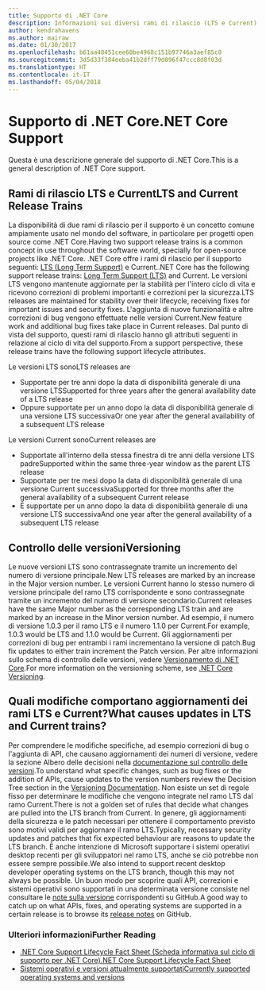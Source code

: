 ```yaml
---
title: Supporto di .NET Core
description: Informazioni sui diversi rami di rilascio (LTS e Current) per il supporto di .NET Core
author: kendrahavens
ms.author: mairaw
ms.date: 01/30/2017
ms.openlocfilehash: b61aa48451cee60be4968c151b97746a3aef85c0
ms.sourcegitcommit: 3d5d33f384eeba41b2dff79d096f47ccc8d8f03d
ms.translationtype: HT
ms.contentlocale: it-IT
ms.lasthandoff: 05/04/2018
---
```

# <a name="net-core-support"></a><span data-ttu-id="ebe7e-103">Supporto di .NET Core</span><span class="sxs-lookup"><span data-stu-id="ebe7e-103">.NET Core Support</span></span>

<span data-ttu-id="ebe7e-104">Questa è una descrizione generale del supporto di .NET Core.</span><span class="sxs-lookup"><span data-stu-id="ebe7e-104">This is a general description of .NET Core support.</span></span>

## <a name="lts-and-current-release-trains"></a><span data-ttu-id="ebe7e-105">Rami di rilascio LTS e Current</span><span class="sxs-lookup"><span data-stu-id="ebe7e-105">LTS and Current Release Trains</span></span>

<span data-ttu-id="ebe7e-106">La disponibilità di due rami di rilascio per il supporto è un concetto comune ampiamente usato nel mondo del software, in particolare per progetti open source come .NET Core.</span><span class="sxs-lookup"><span data-stu-id="ebe7e-106">Having two support release trains is a common concept in use throughout the software world, specially for open-source projects like .NET Core.</span></span> <span data-ttu-id="ebe7e-107">.NET Core offre i rami di rilascio per il supporto seguenti: [LTS (Long Term Support)](https://en.wikipedia.org/wiki/Long-term_support) e Current.</span><span class="sxs-lookup"><span data-stu-id="ebe7e-107">.NET Core has the following support release trains: [Long Term Support (LTS)](https://en.wikipedia.org/wiki/Long-term_support) and Current.</span></span> <span data-ttu-id="ebe7e-108">Le versioni LTS vengono mantenute aggiornate per la stabilità per l'intero ciclo di vita e ricevono correzioni di problemi importanti e correzioni per la sicurezza.</span><span class="sxs-lookup"><span data-stu-id="ebe7e-108">LTS releases are maintained for stability over their lifecycle, receiving fixes for important issues and security fixes.</span></span> <span data-ttu-id="ebe7e-109">L'aggiunta di nuove funzionalità e altre correzioni di bug vengono effettuate nelle versioni Current.</span><span class="sxs-lookup"><span data-stu-id="ebe7e-109">New feature work and additional bug fixes take place in Current releases.</span></span> <span data-ttu-id="ebe7e-110">Dal punto di vista del supporto, questi rami di rilascio hanno gli attributi seguenti in relazione al ciclo di vita del supporto.</span><span class="sxs-lookup"><span data-stu-id="ebe7e-110">From a support perspective, these release trains have the following support lifecycle attributes.</span></span>

<span data-ttu-id="ebe7e-111">Le versioni LTS sono</span><span class="sxs-lookup"><span data-stu-id="ebe7e-111">LTS releases are</span></span>
* <span data-ttu-id="ebe7e-112">Supportate per tre anni dopo la data di disponibilità generale di una versione LTS</span><span class="sxs-lookup"><span data-stu-id="ebe7e-112">Supported for three years after the general availability date of a LTS release</span></span>
* <span data-ttu-id="ebe7e-113">Oppure supportate per un anno dopo la data di disponibilità generale di una versione LTS successiva</span><span class="sxs-lookup"><span data-stu-id="ebe7e-113">Or one year after the general availability of a subsequent LTS release</span></span>

<span data-ttu-id="ebe7e-114">Le versioni Current sono</span><span class="sxs-lookup"><span data-stu-id="ebe7e-114">Current releases are</span></span>
* <span data-ttu-id="ebe7e-115">Supportate all'interno della stessa finestra di tre anni della versione LTS padre</span><span class="sxs-lookup"><span data-stu-id="ebe7e-115">Supported within the same three-year window as the parent LTS release</span></span>
* <span data-ttu-id="ebe7e-116">Supportate per tre mesi dopo la data di disponibilità generale di una versione Current successiva</span><span class="sxs-lookup"><span data-stu-id="ebe7e-116">Supported for three months after the general availability of a subsequent Current release</span></span>
* <span data-ttu-id="ebe7e-117">E supportate per un anno dopo la data di disponibilità generale di una versione LTS successiva</span><span class="sxs-lookup"><span data-stu-id="ebe7e-117">And one year after the general availability of a subsequent LTS release</span></span>

## <a name="versioning"></a><span data-ttu-id="ebe7e-118">Controllo delle versioni</span><span class="sxs-lookup"><span data-stu-id="ebe7e-118">Versioning</span></span>
<span data-ttu-id="ebe7e-119">Le nuove versioni LTS sono contrassegnate tramite un incremento del numero di versione principale.</span><span class="sxs-lookup"><span data-stu-id="ebe7e-119">New LTS releases are marked by an increase in the Major version number.</span></span> <span data-ttu-id="ebe7e-120">Le versioni Current hanno lo stesso numero di versione principale del ramo LTS corrispondente e sono contrassegnate tramite un incremento del numero di versione secondario.</span><span class="sxs-lookup"><span data-stu-id="ebe7e-120">Current releases have the same Major number as the corresponding LTS train and are marked by an increase in the Minor version number.</span></span> <span data-ttu-id="ebe7e-121">Ad esempio, il numero di versione 1.0.3 per il ramo LTS e il numero 1.1.0 per Current.</span><span class="sxs-lookup"><span data-stu-id="ebe7e-121">For example, 1.0.3 would be LTS and 1.1.0 would be Current.</span></span> <span data-ttu-id="ebe7e-122">Gli aggiornamenti per correzioni di bug per entrambi i rami incrementano la versione di patch.</span><span class="sxs-lookup"><span data-stu-id="ebe7e-122">Bug fix updates to either train increment the Patch version.</span></span> <span data-ttu-id="ebe7e-123">Per altre informazioni sullo schema di controllo delle versioni, vedere [Versionamento di .NET Core](index.md).</span><span class="sxs-lookup"><span data-stu-id="ebe7e-123">For more information on the versioning scheme, see [.NET Core Versioning](index.md).</span></span>

## <a name="what-causes-updates-in-lts-and-current-trains"></a><span data-ttu-id="ebe7e-124">Quali modifiche comportano aggiornamenti dei rami LTS e Current?</span><span class="sxs-lookup"><span data-stu-id="ebe7e-124">What causes updates in LTS and Current trains?</span></span>
<span data-ttu-id="ebe7e-125">Per comprendere le modifiche specifiche, ad esempio correzioni di bug o l'aggiunta di API, che causano aggiornamenti dei numeri di versione, vedere la sezione Albero delle decisioni nella [documentazione sul controllo delle versioni](index.md).</span><span class="sxs-lookup"><span data-stu-id="ebe7e-125">To understand what specific changes, such as bug fixes or the addition of APIs, cause updates to the version numbers review the Decision Tree section in the [Versioning Documentation](index.md).</span></span> <span data-ttu-id="ebe7e-126">Non esiste un set di regole fisso per determinare le modifiche che vengono integrate nel ramo LTS dal ramo Current.</span><span class="sxs-lookup"><span data-stu-id="ebe7e-126">There is not a golden set of rules that decide what changes are pulled into the LTS branch from Current.</span></span> <span data-ttu-id="ebe7e-127">In genere, gli aggiornamenti della sicurezza e le patch necessari per ottenere il comportamento previsto sono motivi validi per aggiornare il ramo LTS.</span><span class="sxs-lookup"><span data-stu-id="ebe7e-127">Typically, necessary security updates and patches that fix expected behaviour are reasons to update the LTS branch.</span></span> <span data-ttu-id="ebe7e-128">È anche intenzione di Microsoft supportare i sistemi operativi desktop recenti per gli sviluppatori nel ramo LTS, anche se ciò potrebbe non essere sempre possibile.</span><span class="sxs-lookup"><span data-stu-id="ebe7e-128">We also intend to support recent desktop developer operating systems on the LTS branch, though this may not always be possible.</span></span> <span data-ttu-id="ebe7e-129">Un buon modo per scoprire quali API, correzioni e sistemi operativi sono supportati in una determinata versione consiste nel consultare le [note sulla versione](https://github.com/dotnet/core/tree/master/release-notes) corrispondenti su GitHub.</span><span class="sxs-lookup"><span data-stu-id="ebe7e-129">A good way to catch up on what APIs, fixes, and operating systems are supported in a certain release is to browse its [release notes](https://github.com/dotnet/core/tree/master/release-notes) on GitHub.</span></span>

### <a name="further-reading"></a><span data-ttu-id="ebe7e-130">Ulteriori informazioni</span><span class="sxs-lookup"><span data-stu-id="ebe7e-130">Further Reading</span></span>
* [<span data-ttu-id="ebe7e-131">.NET Core Support Lifecycle Fact Sheet (Scheda informativa sul ciclo di supporto per .NET Core)</span><span class="sxs-lookup"><span data-stu-id="ebe7e-131">.NET Core Support Lifecycle Fact Sheet</span></span>](https://www.microsoft.com/net/core/support)
* [<span data-ttu-id="ebe7e-132">Sistemi operativi e versioni attualmente supportati</span><span class="sxs-lookup"><span data-stu-id="ebe7e-132">Currently supported operating systems and versions</span></span>](https://github.com/dotnet/core/blob/master/roadmap.md)
